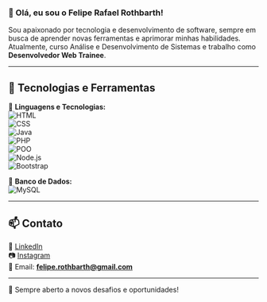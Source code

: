 ### 👋 Olá, eu sou o **Felipe Rafael Rothbarth**!

Sou apaixonado por tecnologia e desenvolvimento de software, sempre em busca de aprender novas ferramentas e aprimorar minhas habilidades. Atualmente, curso Análise e Desenvolvimento de Sistemas e trabalho como **Desenvolvedor Web Trainee**.

---

## 🚀 Tecnologias e Ferramentas

🔹 **Linguagens e Tecnologias:**  
![HTML](https://img.shields.io/badge/-HTML-orange?style=for-the-badge&logo=html5&logoColor=white)  
![CSS](https://img.shields.io/badge/-CSS-blue?style=for-the-badge&logo=css3&logoColor=white)  
![Java](https://img.shields.io/badge/-Java-red?style=for-the-badge&logo=java&logoColor=white)  
![PHP](https://img.shields.io/badge/-PHP-777BB4?style=for-the-badge&logo=php&logoColor=white)  
![POO](https://img.shields.io/badge/-POO-green?style=for-the-badge)  
![Node.js](https://img.shields.io/badge/-Node.js-black?style=for-the-badge&logo=node.js&logoColor=white)  
![Bootstrap](https://img.shields.io/badge/-Bootstrap-purple?style=for-the-badge&logo=bootstrap&logoColor=white)

🔹 **Banco de Dados:**  
![MySQL](https://img.shields.io/badge/-MySQL-blue?style=for-the-badge&logo=mysql&logoColor=white)

---

## 📫 Contato

🔗 [LinkedIn](https://www.linkedin.com/in/felipe-rafael-rothbarth-3666a2266/)  
📷 [Instagram](https://instagram.com/feliperothbarth/)  
📧 Email: **felipe.rothbarth@gmail.com**

---

🎯 Sempre aberto a novos desafios e oportunidades!
